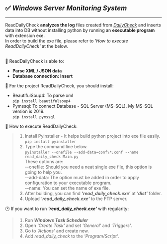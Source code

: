   ## ✅ **_Windows Server Monitoring System_**
***
ReadDailyCheck __analyzes the log__ files created from _[DailyCheck](https://github.com/za5321/DailyCheck)_ and inserts data into DB without installing python by running an __executable program__ with extension exe. <br/>In order to build the exe file, please refer to _'How to execute ReadDailyCheck'_ at the below.<br/><br/>

📝 ReadDailyCheck is able to:<br/>
* __Parse XML / JSON data__
* __Database connection: Insert__

🔧 For the project ReadDailyCheck, you should install:<br/>
* BeautifulSoup4: To parse xml<br/>
`pip install beautifulsoup4`
* Pymssql: To connect Database - SQL Server (MS-SQL). My MS-SQL version is 2019.<br/>
`pip install pymssql`

🔧 How to execute ReadDailyCheck:<br/>
>   1. Install Pyinstaller - It helps build python project into exe file easily.<br/>
    `pip install pyinstaller`
>   2.  Type the command line below. <br/>
    `pyinstaller --onefile --add-data=conf\*;conf --name read_daily_check Main.py`<br/>
    These options are:<br/>
    --onefile: Should you need a neat single exe file, this option is going to help you.<br/>
    --add-data: The option must be added in order to apply configuration to your executable program.<br/>
    --name: You can set the name of exe file.<br/>
>   3. After building, you can find **_'read_daily_check.exe'_** at **_'dist'_** folder.
>   4. Upload **_'read_daily_check.exe'_** to the FTP server.

🕑 If you want to run **_'read_daily_check.exe'_** with regularity:<br/>
>   1. Run **_Windows Task Scheduler_**
>   2. Open _'Create Task'_ and set _'General'_ and _'Triggers'_.
>   3. Go to _'Actions'_ and create new.
>   4. Add _read_daily_check_ to the _'Program/Script'_.
